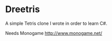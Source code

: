 Dreetris
========

A simple Tetris clone I wrote in order to learn C#.

Needs Monogame
http://www.monogame.net/